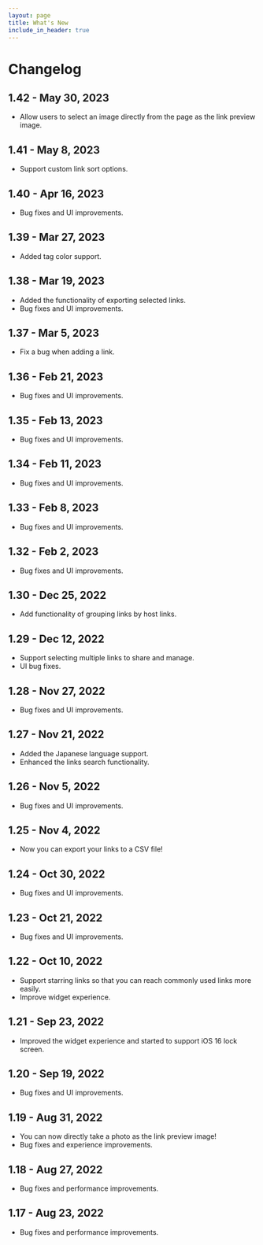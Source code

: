 ```yaml
---
layout: page
title: What's New
include_in_header: true
---
```


# Changelog

## 1.42 - May 30, 2023
- Allow users to select an image directly from the page as the link preview image.

## 1.41 - May 8, 2023
- Support custom link sort options.

## 1.40 - Apr 16, 2023
- Bug fixes and UI improvements.

## 1.39 - Mar 27, 2023
- Added tag color support.

## 1.38 - Mar 19, 2023
- Added the functionality of exporting selected links.
- Bug fixes and UI improvements.

## 1.37 - Mar 5, 2023
- Fix a bug when adding a link.

## 1.36 - Feb 21, 2023
- Bug fixes and UI improvements.

## 1.35 - Feb 13, 2023
- Bug fixes and UI improvements.

## 1.34 - Feb 11, 2023
- Bug fixes and UI improvements.

## 1.33 - Feb 8, 2023
- Bug fixes and UI improvements.

## 1.32 - Feb 2, 2023
- Bug fixes and UI improvements.

## 1.30 - Dec 25, 2022
- Add functionality of grouping links by host links.

## 1.29 - Dec 12, 2022
- Support selecting multiple links to share and manage.
- UI bug fixes.

## 1.28 - Nov 27, 2022
- Bug fixes and UI improvements.

## 1.27 - Nov 21, 2022
- Added the Japanese language support.
- Enhanced the links search functionality.

## 1.26 - Nov 5, 2022
- Bug fixes and UI improvements.

## 1.25 - Nov 4, 2022
- Now you can export your links to a CSV file!

## 1.24 - Oct 30, 2022
- Bug fixes and UI improvements.

## 1.23 - Oct 21, 2022
- Bug fixes and UI improvements.

## 1.22 - Oct 10, 2022
- Support starring links so that you can reach commonly used links more easily.
- Improve widget experience.

## 1.21 - Sep 23, 2022
- Improved the widget experience and started to support iOS 16 lock screen.

## 1.20 - Sep 19, 2022
- Bug fixes and UI improvements.

## 1.19 - Aug 31, 2022
- You can now directly take a photo as the link preview image!
- Bug fixes and experience improvements.

## 1.18 - Aug 27, 2022
- Bug fixes and performance improvements.

## 1.17 - Aug 23, 2022
- Bug fixes and performance improvements.


